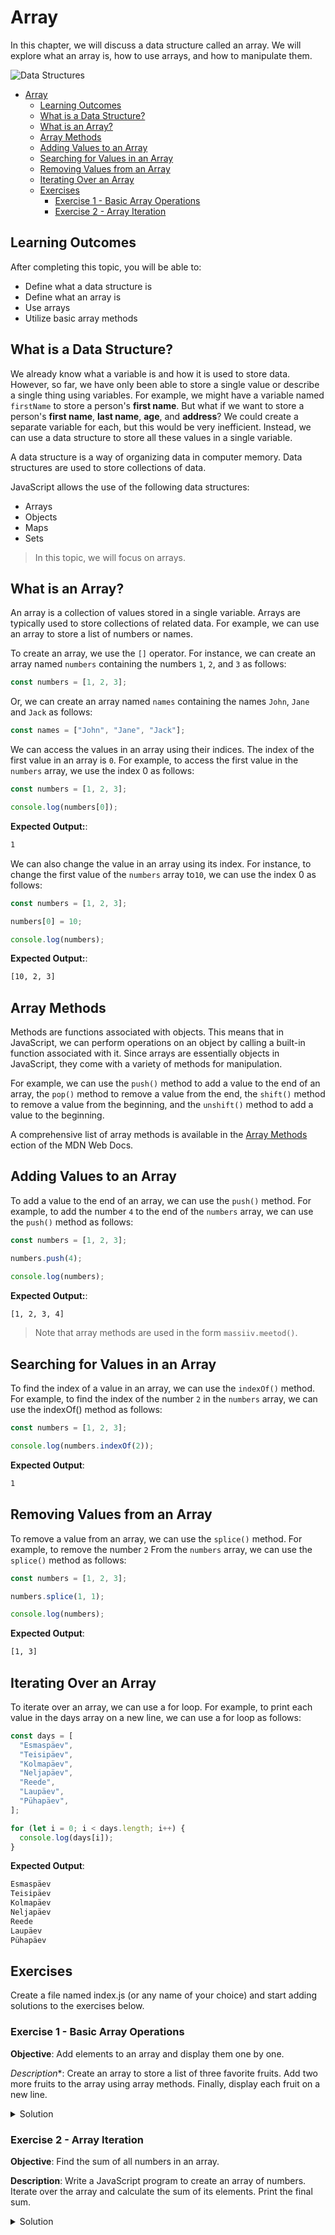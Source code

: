 # Array

In this chapter, we will discuss a data structure called an array. We will explore what an array is, how to use arrays, and how to manipulate them.

![Data Structures](Data-Structures.webp)

- [Array](#array)
  - [Learning Outcomes](#learning-outcomes)
  - [What is a Data Structure?](#what-is-a-data-structure)
  - [What is an Array?](#what-is-an-array)
  - [Array Methods](#array-methods)
  - [Adding Values to an Array](#adding-values-to-an-array)
  - [Searching for Values in an Array](#searching-for-values-in-an-array)
  - [Removing Values from an Array](#removing-values-from-an-array)
  - [Iterating Over an Array](#iterating-over-an-array)
  - [Exercises](#exercises)
    - [Exercise 1 - Basic Array Operations](#exercise-1---basic-array-operations)
    - [Exercise 2 - Array Iteration](#exercise-2---array-iteration)

## Learning Outcomes

After completing this topic, you will be able to:

- Define what a data structure is
- Define what an array is
- Use arrays
- Utilize basic array methods

## What is a Data Structure?

We already know what a variable is and how it is used to store data. However, so far, we have only been able to store a single value or describe a single thing using variables. For example, we might have a variable named `firstName` to store a person's **first name**. But what if we want to store a person's **first name**, **last name**, **age**, and **address**? We could create a separate variable for each, but this would be very inefficient. Instead, we can use a data structure to store all these values in a single variable.

A data structure is a way of organizing data in computer memory. Data structures are used to store collections of data.

JavaScript allows the use of the following data structures:

- Arrays
- Objects
- Maps
- Sets

> In this topic, we will focus on arrays.

## What is an Array?

An array is a collection of values stored in a single variable. Arrays are typically used to store collections of related data. For example, we can use an array to store a list of numbers or names.

To create an array, we use the `[]` operator. For instance, we can create an array named `numbers` containing the numbers `1`, `2`, and `3` as follows:

```javascript
const numbers = [1, 2, 3];
```

Or, we can create an array named `names` containing the names `John`, `Jane` and `Jack` as follows:

```javascript
const names = ["John", "Jane", "Jack"];
```

We can access the values in an array using their indices. The index of the first value in an array is `0`. For example, to access the first value in the `numbers` array, we use the index 0 as follows:

```javascript
const numbers = [1, 2, 3];

console.log(numbers[0]);
```

**Expected Output:**:

```bash
1
```

We can also change the value in an array using its index. For instance, to change the first value of the `numbers` array to`10`, we can use the index 0 as follows:

```javascript
const numbers = [1, 2, 3];

numbers[0] = 10;

console.log(numbers);
```

**Expected Output:**:

```bash
[10, 2, 3]
```

## Array Methods

Methods are functions associated with objects. This means that in JavaScript, we can perform operations on an object by calling a built-in function associated with it. Since arrays are essentially objects in JavaScript, they come with a variety of methods for manipulation.

For example, we can use the `push()` method to add a value to the end of an array, the `pop()` method to remove a value from the end, the `shift()` method to remove a value from the beginning, and the `unshift()` method to add a value to the beginning.

A comprehensive list of array methods is available in the [Array Methods](https://developer.mozilla.org/en-US/docs/Web/JavaScript/Reference/Global_Objects/Array) ection of the MDN Web Docs.

## Adding Values to an Array

To add a value to the end of an array, we can use the `push()` method. For example, to add the number `4` to the end of the `numbers` array, we can use the `push()` method as follows:

```javascript
const numbers = [1, 2, 3];

numbers.push(4);

console.log(numbers);
```

**Expected Output:**:

```bash
[1, 2, 3, 4]
```

> Note that array methods are used in the form `massiiv.meetod()`.

## Searching for Values in an Array

To find the index of a value in an array, we can use the `indexOf()` method. For example, to find the index of the number `2` in the `numbers` array, we can use the indexOf() method as follows:

```javascript
const numbers = [1, 2, 3];

console.log(numbers.indexOf(2));
```

**Expected Output**:

```bash
1
```


## Removing Values from an Array

To remove a value from an array, we can use the `splice()` method. For example, to remove the number `2` From the `numbers` array, we can use the `splice()` method as follows:

```javascript
const numbers = [1, 2, 3];

numbers.splice(1, 1);

console.log(numbers);
```

**Expected Output**:

```bash
[1, 3]
```

## Iterating Over an Array

To iterate over an array, we can use a for loop. For example, to print each value in the days array on a new line, we can use a for loop as follows:

```javascript
const days = [
  "Esmaspäev",
  "Teisipäev",
  "Kolmapäev",
  "Neljapäev",
  "Reede",
  "Laupäev",
  "Pühapäev",
];

for (let i = 0; i < days.length; i++) {
  console.log(days[i]);
}
```

**Expected Output**:

```bash
Esmaspäev
Teisipäev
Kolmapäev
Neljapäev
Reede
Laupäev
Pühapäev
```

## Exercises

Create a file named index.js (or any name of your choice) and start adding solutions to the exercises below.


### Exercise 1 - Basic Array Operations

**Objective**: Add elements to an array and display them one by one.

*Description**: Create an array to store a list of three favorite fruits. Add two more fruits to the array using array methods. Finally, display each fruit on a new line.


<details>
  <summary>Solution</summary>

```javascript
const fruits = ["apple", "banana", "orange"];

fruits.push("strawberry");
fruits.push("pineapple");

for (let i = 0; i < fruits.length; i++) {
  console.log(fruits[i]);
}

```

![Massiiv](array.gif)

</details>

### Exercise 2 - Array Iteration

**Objective**: Find the sum of all numbers in an array.

**Description**: Write a JavaScript program to create an array of numbers. Iterate over the array and calculate the sum of its elements. Print the final sum.



<details>
  <summary>Solution</summary>

```javascript
const numbers = [1, 2, 3, 4, 5];

let sum = 0;

for (let i = 0; i < numbers.length; i++) {
  sum += numbers[i];
}

console.log(sum);
```

**Expected Output**:

```bash
15
```

</details>
